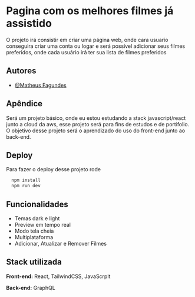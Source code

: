 # Pagina com os melhores filmes já assistido

O projeto irá consistir em criar uma página web, onde cara usuario conseguira criar uma conta ou logar e será possível adicionar seus filmes preferidos, onde cada usuário irá ter sua lista de filmes preferidos 

## Autores

- [@Matheus Fagundes](https://www.github.com/matheus27n)

## Apêndice

Será um projeto básico, onde eu estou estudando a stack javascript/react junto a cloud da aws, esse projeto será para fins de estudos e de portifolio. O objetivo desse projeto será o aprendizado do uso do front-end junto ao back-end.

## Deploy

Para fazer o deploy desse projeto rode

```bash
  npm install
  npm run dev
```

## Funcionalidades

- Temas dark e light
- Preview em tempo real
- Modo tela cheia
- Multiplataforma
- Adicionar, Atualizar e Remover Filmes

## Stack utilizada

**Front-end:** React, TailwindCSS, JavaScrpit

**Back-end:** GraphQL



